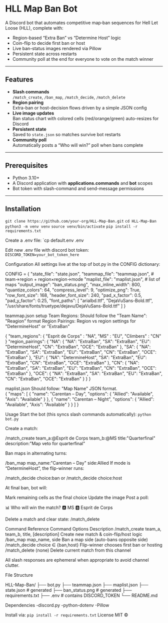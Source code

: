 # HLL Map Ban Bot

A Discord bot that automates competitive map‐ban sequences for Hell Let Loose (HLL), complete with:

- Region-based “Extra Ban” vs “Determine Host” logic
- Coin-flip to decide first ban or host
- Live ban-status images rendered via Pillow
- Persistent state across restarts
- Community poll at the end for everyone to vote on the match winner

---

## Features

- **Slash commands**  
  `/match_create`, `/ban_map`, `/match_decide`, `/match_delete`
- **Region pairing**  
  Extra-ban or host-decision flows driven by a simple JSON config
- **Live image updates**  
  Ban status chart with colored cells (red/orange/green) auto-resizes for Discord
- **Persistent state**  
  Saved to `state.json` so matches survive bot restarts
- **Community poll**  
  Automatically posts a “Who will win?” poll when bans complete

---

## Prerequisites

- Python 3.10+  
- A Discord application with **applications.commands** and **bot** scopes  
- Bot token with slash-command and send-message permissions  

---

## Installation

`git clone https://github.com/your-org/HLL-Map-Ban.git`
`cd HLL-Map-Ban`
`python3 -m venv venv`
`source venv/bin/activate`
`pip install -r requirements.txt`

Create a .env file:
`cp default.env .env

Edit new .env file with discord bot token:
`DISCORD_TOKEN=your_bot_token_here`

Configuration
All settings live at the top of bot.py in the CONFIG dictionary:

CONFIG = {
  "state_file":       "state.json",
  "teammap_file":     "teammap.json",    # team→region + region×region→mode
  "maplist_file":     "maplist.json",    # list of maps
  "output_image":     "ban_status.png",
  "max_inline_width": 800,
  "quantize_colors":  64,
  "compress_level":   9,
  "optimize_png":     True,
  "row_font_size":    168,
  "header_font_size": 240,
  "pad_x_factor":     0.5,
  "pad_y_factor":     0.25,
  "font_paths": [
    "arialbd.ttf",
    "DejaVuSans-Bold.ttf",
    "/usr/share/fonts/truetype/dejavu/DejaVuSans-Bold.ttf"
  ]
}

teammap.json setup
Team Regions: Should follow the "Team Name": "Reagion" format
Region Pairings: Region vs region settings for "DetermineHost" or "ExtraBan"

{
  "team_regions": {
    "Esprit de Corps" : "NA",
	"MS" : "EU",
	"Climbers" : "CN"
}
  "region_pairings": {
    "NA": {
      "NA": "ExtraBan",
	  "SA": "ExtraBan",
	  "EU": "DetermineHost",
	  "CN": "ExtraBan",
	  "OCE": "ExtraBan"
    },
    "SA": {
      "NA": "ExtraBan",
	  "SA": "ExtraBan",
	  "EU": "ExtraBan",
	  "CN": "ExtraBan",
	  "OCE": "ExtraBan"
    },
	"EU": {
      "NA": "DetermineHost",
	  "SA": "ExtraBan",
	  "EU": "ExtraBan",
	  "CN": "ExtraBan",
	  "OCE": "ExtraBan"
    },
	"CN": {
      "NA": "ExtraBan",
	  "SA": "ExtraBan",
	  "EU": "ExtraBan",
	  "CN": "ExtraBan",
	  "OCE": "ExtraBan"
    },
	"OCE": {
      "NA": "ExtraBan",
	  "SA": "ExtraBan",
	  "EU": "ExtraBan",
	  "CN": "ExtraBan",
	  "OCE": "ExtraBan"
    }
  }
}

maplist.json
Should follow: "Map Name" JSON format.  
{
  "maps": [
    {
      "name": "Carentan – Day",
      "options": {
        "Allied": "Available",
        "Axis": "Available"
      }
    },
    {
      "name": "Carentan – Night",
      "options": {
        "Allied": "Available",
        "Axis": "Available"
      }
    }
	]
}

Usage
Start the bot (this syncs slash commands automatically):
`python bot.py`

Create a match:

/match_create
  team_a:@Esprit de Corps
  team_b:@MS
  title:"Quarterfinal"
  description:"Map veto for quarterfinal"

Ban maps in alternating turns:

/ban_map map_name:"Carentan – Day" side:Allied
If mode is “DetermineHost”, the flip-winner runs:

/match_decide choice:ban
or
/match_decide choice:host

At final ban, bot will:

Mark remaining cells as the final choice
Update the image
Post a poll:

📊 Who will win the match?
🅰️ MS
🅱️ Esprit de Corps


Delete a match and clear state:
/match_delete


Command Reference
Command	Options	Description
/match_create	team_a, team_b, title, [description]	Create new match & coin-flip/host logic
/ban_map	map_name, side	Ban a map side (auto-bans opposite side)
/match_decide	choice ∈ {ban,host}	Flip-winner chooses first ban or hosting
/match_delete	(none)	Delete current match from this channel

All slash responses are ephemeral when appropriate to avoid channel clutter.

File Structure

HLL-Map-Ban/
├── bot.py
├── teammap.json
├── maplist.json
├── state.json          # generated
├── ban_status.png      # generated
├── requirements.txt
├── .env                # contains DISCORD_TOKEN
└── README.md

Dependencies
-discord.py
-python-dotenv
-Pillow

Install via:
`pip install -r requirements.txt`
License
MIT © 